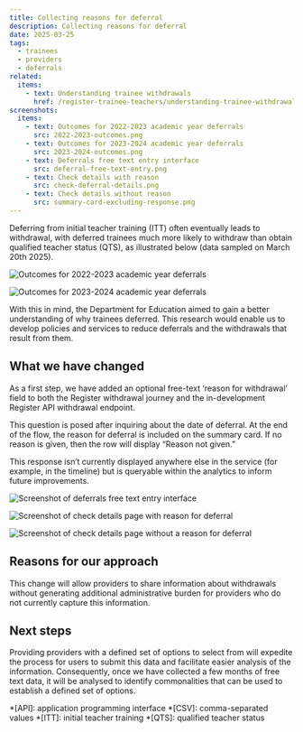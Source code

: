 ```yaml
---
title: Collecting reasons for deferral
description: Collecting reasons for deferral
date: 2025-03-25
tags:
  - trainees
  - providers
  - deferrals
related:
  items:
    - text: Understanding trainee withdrawals
      href: /register-trainee-teachers/understanding-trainee-withdrawals/
screenshots:
  items:
    - text: Outcomes for 2022-2023 academic year deferrals
      src: 2022-2023-outcomes.png
    - text: Outcomes for 2023-2024 academic year deferrals
      src: 2023-2024-outcomes.png
    - text: Deferrals free text entry interface 
      src: deferral-free-text-entry.png
    - text: Check details with reason
      src: check-deferral-details.png
    - text: Check details without reason
      src: summary-card-excluding-response.png
---
```


Deferring from initial teacher training (ITT) often eventually leads to withdrawal, with deferred trainees much more likely to withdraw than obtain qualified teacher status (QTS), as illustrated below (data sampled on March 20th 2025).

![Outcomes for 2022-2023 academic year deferrals](2022-2023-outcomes.png)

![Outcomes for 2023-2024 academic year deferrals](2023-2024-outcomes.png)

With this in mind, the Department for Education aimed to gain a better understanding of why trainees deferred. This research would enable us to develop policies and services to reduce deferrals and the withdrawals that result from them.

## What we have changed

As a first step, we have added an optional free-text ‘reason for withdrawal’ field to both the Register withdrawal journey and the in-development Register API withdrawal endpoint.

This question is posed after inquiring about the date of deferral. At the end of the flow, the reason for deferral is included on the summary card.  If no reason is given, then the row will display “Reason not given.”  

This response isn’t currently displayed anywhere else in the service (for example, in the timeline) but is queryable within the analytics to inform future improvements.

![Screenshot of deferrals free text entry interface](why-has-the-trainee-deferred.png)

![Screenshot of check details page with reason for deferral](check-deferral-details.png)

![Screenshot of check details page without a reason for deferral](summary-card-excluding-response.png)

## Reasons for our approach

This change will allow providers to share information about withdrawals without generating additional administrative burden for providers who do not currently capture this information.

## Next steps

Providing providers with a defined set of options to select from will expedite the process for users to submit this data and facilitate easier analysis of the information. Consequently, once we have collected a few months of free text data, it will be analysed to identify commonalities that can be used to establish a defined set of options.

*[API]: application programming interface
*[CSV]: comma-separated values
*[ITT]: initial teacher training
*[QTS]: qualified teacher status
